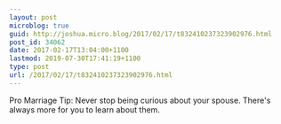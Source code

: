 ```yaml
---
layout: post
microblog: true
guid: http://joshua.micro.blog/2017/02/17/t832410237323902976.html
post_id: 34062
date: 2017-02-17T13:04:00+1100
lastmod: 2019-07-30T17:41:19+1100
type: post
url: /2017/02/17/t832410237323902976.html
---
```

Pro Marriage Tip: Never stop being curious about your spouse. There's always more for you to learn about them.

